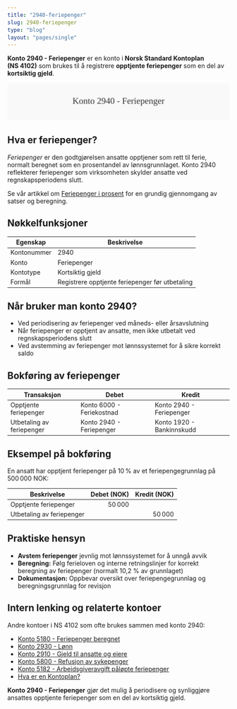 ```yaml
---
title: "2940-feriepenger"
slug: 2940-feriepenger
type: "blog"
layout: "pages/single"
---
```


**Konto 2940 - Feriepenger** er en konto i **Norsk Standard Kontoplan (NS 4102)** som brukes til å registrere **opptjente feriepenger** som en del av **kortsiktig gjeld**.

![Illustrasjon av konto 2940 Feriepenger](2940-feriepenger-image.svg)

## Hva er feriepenger?

*Feriepenger* er den godtgjørelsen ansatte opptjener som rett til ferie, normalt beregnet som en prosentandel av lønnsgrunnlaget. Konto 2940 reflekterer feriepenger som virksomheten skylder ansatte ved regnskapsperiodens slutt.

Se vår artikkel om [Feriepenger i prosent](/blogs/regnskap/feriepenger-i-prosent "Feriepenger i prosent - Satser, Beregning og Eksempler") for en grundig gjennomgang av satser og beregning.

## Nøkkelfunksjoner

| Egenskap      | Beskrivelse                                        |
|---------------|----------------------------------------------------|
| Kontonummer   | 2940                                               |
| Konto         | Feriepenger                                        |
| Kontotype     | Kortsiktig gjeld                                   |
| Formål        | Registrere opptjente feriepenger før utbetaling    |

## Når bruker man konto 2940?

* Ved periodisering av feriepenger ved måneds- eller årsavslutning
* Når feriepenger er opptjent av ansatte, men ikke utbetalt ved regnskapsperiodens slutt
* Ved avstemming av feriepenger mot lønnssystemet for å sikre korrekt saldo

## Bokføring av feriepenger

| Transaksjon              | Debet                      | Kredit                  |
|--------------------------|----------------------------|-------------------------|
| Opptjente feriepenger    | Konto 6000 - Feriekostnad  | Konto 2940 - Feriepenger|
| Utbetaling av feriepenger| Konto 2940 - Feriepenger   | Konto 1920 - Bankinnskudd|

## Eksempel på bokføring

En ansatt har opptjent feriepenger på 10 % av et feriepengegrunnlag på 500 000 NOK:

| Beskrivelse              | Debet (NOK) | Kredit (NOK) |
|--------------------------|------------:|-------------:|
| Opptjente feriepenger    |      50 000 |              |
| Utbetaling av feriepenger|             |      50 000 |

## Praktiske hensyn

* **Avstem feriepenger** jevnlig mot lønnssystemet for å unngå avvik
* **Beregning:** Følg ferieloven og interne retningslinjer for korrekt beregning av feriepenger (normalt 10,2 % av grunnlaget)
* **Dokumentasjon:** Oppbevar oversikt over feriepengegrunnlag og beregningsgrunnlag for revisjon

## Intern lenking og relaterte kontoer

Andre kontoer i NS 4102 som ofte brukes sammen med konto 2940:

* [Konto 5180 - Feriepenger beregnet](/blogs/kontoplan/5180-feriepenger-beregnet "Konto 5180 - Feriepenger beregnet")
* [Konto 2930 - Lønn](/blogs/kontoplan/2930-lonn "Konto 2930 - Lønn")
* [Konto 2910 - Gjeld til ansatte og eiere](/blogs/kontoplan/2910-gjeld-til-ansatte-og-eiere "Konto 2910 - Gjeld til ansatte og eiere")
* [Konto 5800 - Refusjon av sykepenger](/blogs/kontoplan/5800-refusjon-av-sykepenger "Konto 5800 - Refusjon av sykepenger")
* [Konto 5182 - Arbeidsgiveravgift påløpte feriepenger](/blogs/kontoplan/5182-arbeidsgiveravgift-palopte-feriepenger "Konto 5182 - Arbeidsgiveravgift påløpte feriepenger")
* [Hva er en Kontoplan?](/blogs/regnskap/hva-er-kontoplan "Hva er en Kontoplan? Komplett Guide til Kontoplaner i Norsk Regnskap")

**Konto 2940 - Feriepenger** gjør det mulig å periodisere og synliggjøre ansattes opptjente feriepenger som en del av kortsiktig gjeld.
